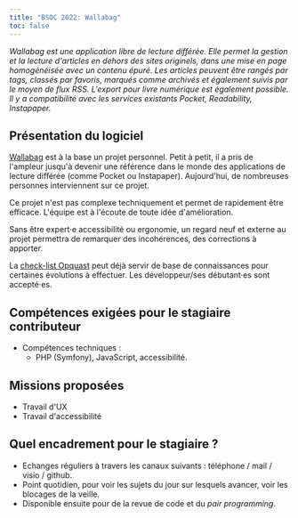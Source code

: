 ```yaml
---
title: "BSOC 2022: Wallabag"
toc: false
---
```


*Wallabag est une application libre de lecture différée. Elle permet la gestion et la lecture d'articles en dehors des sites originels, dans une mise en page homogénéisée avec un contenu épuré. Les articles peuvent être rangés par tags, classés par favoris, marqués comme archivés et également suivis par le moyen de flux RSS. L'export pour livre numérique est également possible. Il y a compatibilité avec les services existants Pocket, Readability, Instapaper.*

## Présentation du logiciel

[Wallabag](https://wallabag.org/fr) est à la base un projet personnel. Petit à petit, il a pris de l'ampleur jusqu'à devenir une référence dans le monde des applications de lecture différée (comme Pocket ou Instapaper). Aujourd'hui, de nombreuses personnes interviennent sur ce projet. 

Ce projet n'est pas complexe techniquement et permet de rapidement être efficace. L'équipe est à l'écoute de toute idée d'amélioration. 

Sans être expert·e accessibilité ou ergonomie, un regard neuf et externe au projet permettra de remarquer des incohérences, des corrections à apporter.

La [check-list Opquast](https://checklists.opquast.com/fr/assurance-qualite-web/) peut déjà servir de base de connaissances pour certaines évolutions à effectuer. Les développeur/ses débutant·es sont accepté·es.

## Compétences exigées pour le stagiaire contributeur

- Compétences techniques : 
  - PHP (Symfony), JavaScript, accessibilité.

## Missions proposées

- Travail d'UX
- Travail d'accessibilité

## Quel encadrement pour le stagiaire ?

- Echanges réguliers à travers les canaux suivants : téléphone / mail / visio / github.
- Point quotidien, pour voir les sujets du jour sur lesquels avancer, voir les blocages de la veille. 
- Disponible ensuite pour de la revue de code et du *pair programming*.
